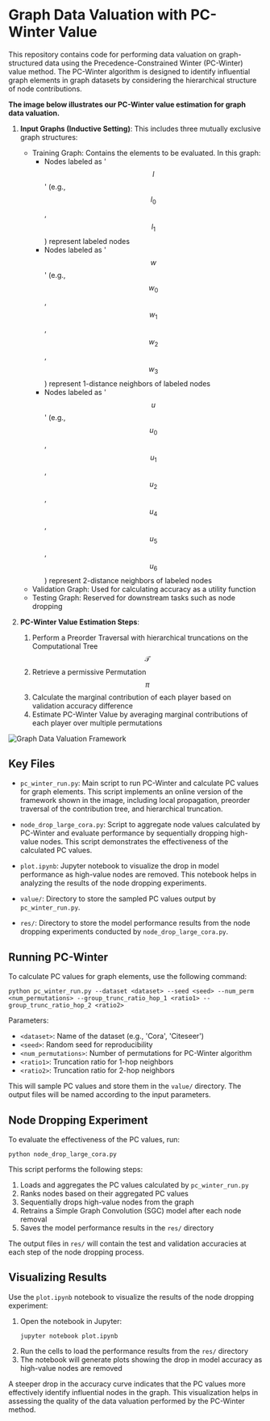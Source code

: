# Graph Data Valuation with PC-Winter Value

This repository contains code for performing data valuation on graph-structured data using the Precedence-Constrained Winter (PC-Winter) value method. The PC-Winter algorithm is designed to identify influential graph elements in graph datasets by considering the hierarchical structure of node contributions.

**The image below illustrates our PC-Winter value estimation for graph data valuation.**

1. **Input Graphs (Inductive Setting)**: This includes three mutually exclusive graph structures:
   - Training Graph: Contains the elements to be evaluated. In this graph:
     - Nodes labeled as '$$l$$' (e.g., $$l_0$$, $$l_1$$) represent labeled nodes
     - Nodes labeled as '$$w$$' (e.g., $$w_0$$, $$w_1$$, $$w_2$$, $$w_3$$) represent 1-distance neighbors of labeled nodes
     - Nodes labeled as '$$u$$' (e.g., $$u_0$$, $$u_1$$, $$u_2$$, $$u_4$$, $$u_5$$, $$u_6$$) represent 2-distance neighbors of labeled nodes
   - Validation Graph: Used for calculating accuracy as a utility function
   - Testing Graph: Reserved for downstream tasks such as node dropping

2. **PC-Winter Value Estimation Steps**:
   1. Perform a Preorder Traversal with hierarchical truncations on the Computational Tree $$\mathcal{T}$$
   2. Retrieve a permissive Permutation $$\pi$$
   3. Calculate the marginal contribution of each player based on validation accuracy difference
   4. Estimate PC-Winter Value by averaging marginal contributions of each player over multiple permutations

![Graph Data Valuation Framework](https://github.com/frankhlchi/graph-data-valuation/blob/main/framework.png)


## Key Files

- `pc_winter_run.py`: Main script to run PC-Winter and calculate PC values for graph elements. This script implements an online version of the framework shown in the image, including local propagation, preorder traversal of the contribution tree, and hierarchical truncation.

- `node_drop_large_cora.py`: Script to aggregate node values calculated by PC-Winter and evaluate performance by sequentially dropping high-value nodes. This script demonstrates the effectiveness of the calculated PC values.

- `plot.ipynb`: Jupyter notebook to visualize the drop in model performance as high-value nodes are removed. This notebook helps in analyzing the results of the node dropping experiments.

- `value/`: Directory to store the sampled PC values output by `pc_winter_run.py`.

- `res/`: Directory to store the model performance results from the node dropping experiments conducted by `node_drop_large_cora.py`.

## Running PC-Winter

To calculate PC values for graph elements, use the following command:

```
python pc_winter_run.py --dataset <dataset> --seed <seed> --num_perm <num_permutations> --group_trunc_ratio_hop_1 <ratio1> --group_trunc_ratio_hop_2 <ratio2>
```

Parameters:
- `<dataset>`: Name of the dataset (e.g., 'Cora', 'Citeseer')
- `<seed>`: Random seed for reproducibility
- `<num_permutations>`: Number of permutations for PC-Winter algorithm
- `<ratio1>`: Truncation ratio for 1-hop neighbors
- `<ratio2>`: Truncation ratio for 2-hop neighbors

This will sample PC values and store them in the `value/` directory. The output files will be named according to the input parameters.

## Node Dropping Experiment

To evaluate the effectiveness of the PC values, run:

```
python node_drop_large_cora.py
```

This script performs the following steps:
1. Loads and aggregates the PC values calculated by `pc_winter_run.py`
2. Ranks nodes based on their aggregated PC values
3. Sequentially drops high-value nodes from the graph
4. Retrains a Simple Graph Convolution (SGC) model after each node removal
5. Saves the model performance results in the `res/` directory

The output files in `res/` will contain the test and validation accuracies at each step of the node dropping process.

## Visualizing Results

Use the `plot.ipynb` notebook to visualize the results of the node dropping experiment:

1. Open the notebook in Jupyter:
   ```
   jupyter notebook plot.ipynb
   ```
2. Run the cells to load the performance results from the `res/` directory
3. The notebook will generate plots showing the drop in model accuracy as high-value nodes are removed

A steeper drop in the accuracy curve indicates that the PC values more effectively identify influential nodes in the graph. This visualization helps in assessing the quality of the data valuation performed by the PC-Winter method.

